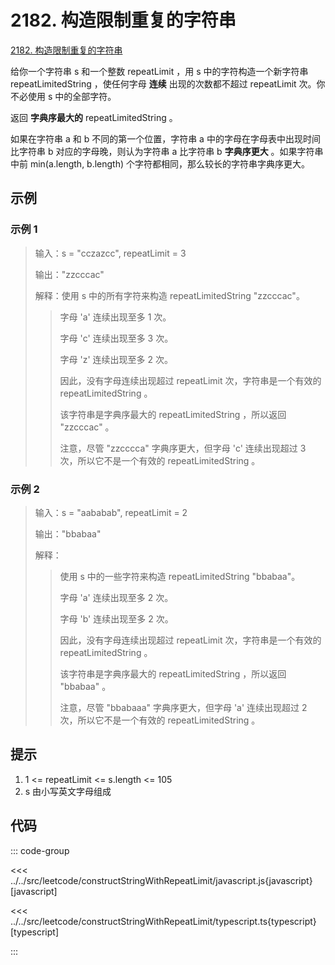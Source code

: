 # 2182. 构造限制重复的字符串

[2182. 构造限制重复的字符串](https://leetcode.cn/problems/construct-string-with-repeat-limit/description/)

给你一个字符串 s 和一个整数 repeatLimit ，用 s 中的字符构造一个新字符串 repeatLimitedString ，使任何字母 **连续** 出现的次数都不超过 repeatLimit 次。你不必使用 s 中的全部字符。

返回 **字典序最大的** repeatLimitedString 。

如果在字符串 a 和 b 不同的第一个位置，字符串 a 中的字母在字母表中出现时间比字符串 b 对应的字母晚，则认为字符串 a 比字符串 b **字典序更大** 。如果字符串中前 min(a.length, b.length) 个字符都相同，那么较长的字符串字典序更大。

## 示例

### 示例 1

> 输入：s = "cczazcc", repeatLimit = 3
>
> 输出："zzcccac"
>
> 解释：使用 s 中的所有字符来构造 repeatLimitedString "zzcccac"。
>
>> 字母 'a' 连续出现至多 1 次。
>>
>> 字母 'c' 连续出现至多 3 次。
>>
>> 字母 'z' 连续出现至多 2 次。
>>
>> 因此，没有字母连续出现超过 repeatLimit 次，字符串是一个有效的 repeatLimitedString 。
>>
>> 该字符串是字典序最大的 repeatLimitedString ，所以返回 "zzcccac" 。
>>
>> 注意，尽管 "zzcccca" 字典序更大，但字母 'c' 连续出现超过 3 次，所以它不是一个有效的 repeatLimitedString 。

### 示例 2

> 输入：s = "aababab", repeatLimit = 2
>
> 输出："bbabaa"
>
> 解释：
>
>> 使用 s 中的一些字符来构造 repeatLimitedString "bbabaa"。
>>
>> 字母 'a' 连续出现至多 2 次。
>>
>> 字母 'b' 连续出现至多 2 次。
>>
>> 因此，没有字母连续出现超过 repeatLimit 次，字符串是一个有效的 repeatLimitedString 。
>>
>> 该字符串是字典序最大的 repeatLimitedString ，所以返回 "bbabaa" 。
>>
>> 注意，尽管 "bbabaaa" 字典序更大，但字母 'a' 连续出现超过 2 次，所以它不是一个有效的 repeatLimitedString 。

## 提示

1. 1 <= repeatLimit <= s.length <= 105
2. s 由小写英文字母组成

## 代码

::: code-group

<<< ../../src/leetcode/constructStringWithRepeatLimit/javascript.js{javascript} [javascript]

<<< ../../src/leetcode/constructStringWithRepeatLimit/typescript.ts{typescript} [typescript]

:::

